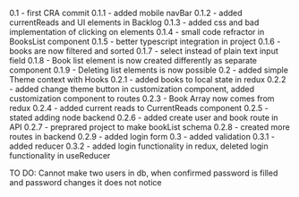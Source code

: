 0.1 - first CRA commit
0.1.1 - added mobile navBar
0.1.2 - added currentReads and UI elements in Backlog
0.1.3 - added css and bad implementation of clicking on elements
0.1.4 - small code refractor in BooksList component
0.1.5 - better typescript integration in project
0.1.6 - books are now filtered and sorted
0.1.7 - select instead of plain text input field
0.1.8 - Book list element is now created differently as separate component
0.1.9 - Deleting list elements is now possible
0.2 - added simple Theme context with Hooks
0.2.1 - added books to local state in redux
0.2.2 - added change theme button in customization component, added customization component to routes
0.2.3 - Book Array now comes from redux
0.2.4 - added current reads to CurrentReads component
0.2.5 - stated adding node backend
0.2.6 - added create user and book route in API
0.2.7 - preprared project to make bookList schema
0.2.8 - created more routes in backend
0.2.9 - added login form
0.3 - added validation
0.3.1 - added reducer
0.3.2 - added login functionality in redux, deleted login functionality in useReducer

TO DO:
Cannot make two users in db,
when confirmed password is filled and password changes it does not notice
